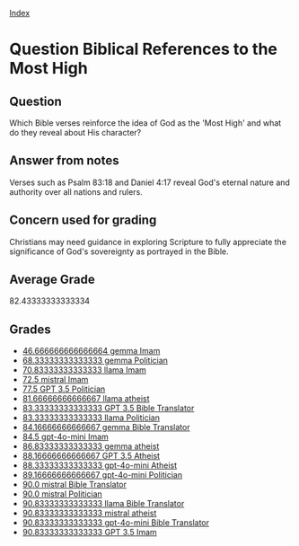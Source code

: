 
[Index](../../index.md)
# Question Biblical References to the Most High
## Question
Which Bible verses reinforce the idea of God as the 'Most High' and what do they reveal about His character?

## Answer from notes
Verses such as Psalm 83:18 and Daniel 4:17 reveal God's eternal nature and authority over all nations and rulers.

## Concern used for grading
Christians may need guidance in exploring Scripture to fully appreciate the significance of God's sovereignty as portrayed in the Bible.

## Average Grade
82.43333333333334

## Grades
 * [46.666666666666664 gemma Imam](../answers/gemma_Imam/Biblical_References_to_the_Most_High.md)
 * [68.33333333333333 gemma Politician](../answers/gemma_Politician/Biblical_References_to_the_Most_High.md)
 * [70.83333333333333 llama Imam](../answers/llama_Imam/Biblical_References_to_the_Most_High.md)
 * [72.5 mistral Imam](../answers/mistral_Imam/Biblical_References_to_the_Most_High.md)
 * [77.5 GPT 3.5 Politician](../answers/GPT_3.5_Politician/Biblical_References_to_the_Most_High.md)
 * [81.66666666666667 llama atheist](../answers/llama_atheist/Biblical_References_to_the_Most_High.md)
 * [83.33333333333333 GPT 3.5 Bible Translator](../answers/GPT_3.5_Bible_Translator/Biblical_References_to_the_Most_High.md)
 * [83.33333333333333 llama Politician](../answers/llama_Politician/Biblical_References_to_the_Most_High.md)
 * [84.16666666666667 gemma Bible Translator](../answers/gemma_Bible_Translator/Biblical_References_to_the_Most_High.md)
 * [84.5 gpt-4o-mini Imam](../answers/gpt-4o-mini_Imam/Biblical_References_to_the_Most_High.md)
 * [86.83333333333333 gemma atheist](../answers/gemma_atheist/Biblical_References_to_the_Most_High.md)
 * [88.16666666666667 GPT 3.5 Atheist](../answers/GPT_3.5_Atheist/Biblical_References_to_the_Most_High.md)
 * [88.33333333333333 gpt-4o-mini Atheist](../answers/gpt-4o-mini_Atheist/Biblical_References_to_the_Most_High.md)
 * [89.16666666666667 gpt-4o-mini Politician](../answers/gpt-4o-mini_Politician/Biblical_References_to_the_Most_High.md)
 * [90.0 mistral Bible Translator](../answers/mistral_Bible_Translator/Biblical_References_to_the_Most_High.md)
 * [90.0 mistral Politician](../answers/mistral_Politician/Biblical_References_to_the_Most_High.md)
 * [90.83333333333333 llama Bible Translator](../answers/llama_Bible_Translator/Biblical_References_to_the_Most_High.md)
 * [90.83333333333333 mistral atheist](../answers/mistral_atheist/Biblical_References_to_the_Most_High.md)
 * [90.83333333333333 gpt-4o-mini Bible Translator](../answers/gpt-4o-mini_Bible_Translator/Biblical_References_to_the_Most_High.md)
 * [90.83333333333333 GPT 3.5 Imam](../answers/GPT_3.5_Imam/Biblical_References_to_the_Most_High.md)
